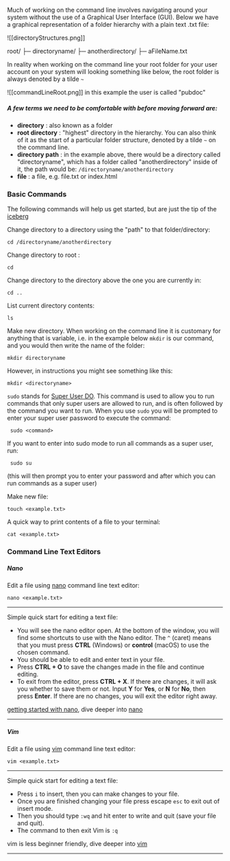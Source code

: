 
Much of working on the command line involves navigating around your system without the use of a Graphical User Interface (GUI). Below we have a graphical representation of a folder hierarchy with a plain text .txt file:

![[directoryStructures.png]]

root/
├─ directoryname/
       ├─ anotherdirectory/
                  ├─ aFileName.txt

In reality when working on the command line your root folder for your user account on your system will looking something like below, the root folder is always denoted by a tilde `~` 

![[commandLineRoot.png]]
in this example the user is called "pubdoc" 


##### A few terms we need to be comfortable with before moving forward are:

- __directory__ : also known as a folder
- __root directory__ :  "highest" directory in the hierarchy. You can also think of it as the start of a particular folder structure,  denoted by a tilde `~` on the command line.
- __directory path__ :  in the example above, there would be a directory called "directoryname", which has a folder called "anotherdirectory" inside of it, the path would be: `/directoryname/anotherdirectory`
- __file__ : a file, e.g. file.txt or index.html 


### Basic Commands
The following commands will help us get started, but are just the tip of the [iceberg](https://www.geeksforgeeks.org/linux-commands/?ref=lbp)

Change directory to a directory using the "path" to that folder/directory:

```shell
cd /directoryname/anotherdirectory
```

Change directory to root :

```shell
cd 
```

Change directory to the directory above the one you are currently in:

```shell
cd ..
```


List current directory contents:

``` shell
ls
```


Make new directory. When working on the command line it is customary for anything that is variable, i.e. in the example below `mkdir` is our command, and you would then write the name of the folder:

 ```shell
mkdir directoryname
```

However, in instructions you might see something like this:

 ```shell
mkdir <directoryname>
```


`sudo` stands for [Super User DO](https://www.geeksforgeeks.org/sudo-command-in-linux-with-examples/). This command is used to allow you to run commands that only super users are allowed to run, and is often followed by the command you want to run. When you use `sudo` you will be prompted to enter your super user password to execute the command:

```shell
 sudo <command>
```

If you want to enter into sudo mode to run all commands as a super user, run:

```shell
 sudo su
```
(this will then prompt you to enter your password and after which you can run commands as a super user)



Make new file:

```shell
touch <example.txt>
```


A quick way to print contents of a file to your terminal:

```shell
cat <example.txt>
```


###  Command Line Text Editors

##### Nano

Edit a file using [nano](https://www.nano-editor.org/) command line text editor:

``` shell
nano <example.txt>
```


-------
Simple quick start for editing a text file:

- You will see the nano editor open. At the bottom of the window, you will find some shortcuts to use with the Nano editor. The `^` (caret) means that you must press **CTRL** (Windows) or **control** (macOS) to use the chosen command.
- You should be able to edit and enter text in your file.
- Press **CTRL + O** to save the changes made in the file and continue editing.
- To exit from the editor, press **CTRL + X**. If there are changes, it will ask you whether to save them or not. Input **Y** for **Yes**, or **N** for **No**, then press **Enter**. If there are no changes, you will exit the editor right away.

[getting started with nano](https://itsfoss.com/nano-editor-guide/), dive deeper into [nano](https://www.nano-editor.org/) 

----------------

##### Vim

Edit a file using [vim](https://vimdoc.sourceforge.net/htmldoc/usr_01.html) command line text editor:

``` shell
vim <example.txt>
```

-------
Simple quick start for editing a text file: 

- Press `i` to insert, then you can make changes to your file. 
- Once you are finished changing your file press escape `esc` to exit out of insert mode. 
- Then you should type `:wq` and hit enter to write and quit (save your file and quit).
- The command to then exit Vim is `:q` 
 
vim is less beginner friendly, dive deeper into [vim](https://vimdoc.sourceforge.net/htmldoc/usr_01.html)
 
----------------




